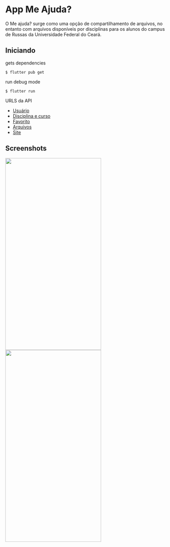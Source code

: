 # App Me Ajuda?

O Me ajuda? surge como uma opção de compartilhamento de arquivos, no entanto com arquivos disponíveis por disciplinas para os alunos do campus de Russas da Universidade Federal do Ceará.

## Iniciando

gets dependencies
```
$ flutter pub get
```

run debug mode
```
$ flutter run
```

URLS da API
- [Usuário](https://passei-usuario.herokuapp.com/swagger-ui.html#/)
- [Disciplina e curso](https://passei-disciplina.herokuapp.com/swagger-ui.html#)
- [Favorito](https://passei-favorito.herokuapp.com/swagger-ui.html#)
- [Arquivos](https://passei-file.herokuapp.com/swagger-ui.html#/documento45controller)
- [Site](https://meajuda.herokuapp.com/)

## Screenshots

<row>
  <column><img align="left" width="300" height="600" src="https://github.com/herverson/meajuda/blob/master/Screenshot/1.jpg"></column>
  <column><img align="left" width="300" height="600" src="https://github.com/herverson/meajuda/blob/master/Screenshot/2.jpg"></column>
</row>
